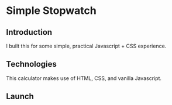 # Simple Stopwatch

## Introduction

I built this for some simple, practical Javascript + CSS experience.

## Technologies

This calculator makes use of HTML, CSS, and vanilla Javascript.

## Launch
